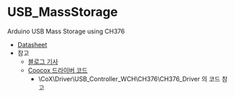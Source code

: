 # USB_MassStorage
Arduino USB Mass Storage using CH376

- [Datasheet](./datasheet/ch376ds1.pdf)
- 참고
  -  [블로그 기사](http://arduinobasics.blogspot.kr/2015/05/ch376s-usb-readwrite-module.html)
  - [Coocox 드라이버 코드](https://github.com/coocox/cox)
    - \CoX\Driver\USB_Controller_WCH\CH376\CH376_Driver 의 코드 참고
